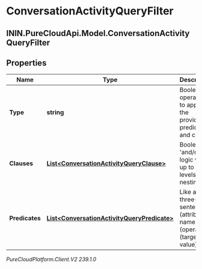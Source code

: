 # ConversationActivityQueryFilter

## ININ.PureCloudApi.Model.ConversationActivityQueryFilter

## Properties

|Name | Type | Description | Notes|
|------------ | ------------- | ------------- | -------------|
| **Type** | **string** | Boolean operation to apply to the provided predicates and clauses | |
| **Clauses** | [**List&lt;ConversationActivityQueryClause&gt;**](ConversationActivityQueryClause) | Boolean &#39;and/or&#39; logic with up to two-levels of nesting | [optional] |
| **Predicates** | [**List&lt;ConversationActivityQueryPredicate&gt;**](ConversationActivityQueryPredicate) | Like a three-word sentence: (attribute-name) (operator) (target-value). | [optional] |



_PureCloudPlatform.Client.V2 239.1.0_
